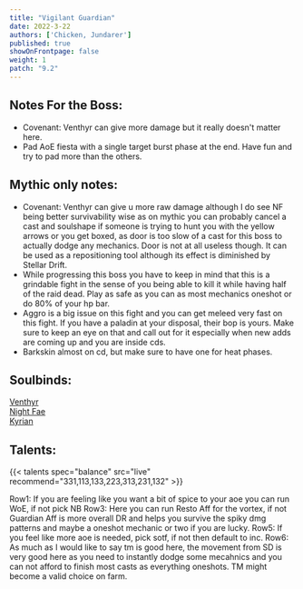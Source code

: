 ```yaml
---
title: "Vigilant Guardian"
date: 2022-3-22
authors: ['Chicken, Jundarer']
published: true
showOnFrontpage: false
weight: 1
patch: "9.2"
---
```



## Notes For the Boss:
- Covenant: Venthyr can give more damage but it really doesn't matter here.
- Pad AoE fiesta with a single target burst phase at the end. Have fun and try to pad more than the others. 

## Mythic only notes:
- Covenant: Venthyr can give u more raw damage although I do see NF being better survivability wise as on mythic you can probably cancel a cast and soulshape if someone is trying to hunt you with the yellow arrows or you get boxed, as door is too slow of a cast for this boss to actually dodge any mechanics. Door is not at all useless though. It can be used as a repositioning tool although its effect is diminished by Stellar Drift.
- While progressing this boss you have to keep in mind that this is a grindable fight in the sense of you being able to kill it while having half of the raid dead. Play as safe as you can as most mechanics oneshot or do 80% of your hp bar. 
- Aggro is a big issue on this fight and you can get meleed very fast on this fight. If you have a paladin at your disposal, their bop is yours. Make sure to keep an eye on that and call out for it especially when new adds are coming up and you are inside cds.
- Barkskin almost on cd, but make sure to have one for heat phases.

## Soulbinds:
[Venthyr](https://www.wowhead.com/soulbind-calc/venthyr/theotar-the-mad-duke/druid/AwCW5b4TBTLkChUy4golNYcKIwUySQoVMjEKNTI_Cg)
<br>[Night Fae](https://www.wowhead.com/soulbind-calc/venthyr/theotar-the-mad-duke/druid/Awa-774CBTXKChUyQQoSBTWHCiUy4goiFTJJCjUyPAo)
<br>[Kyrian](https://www.wowhead.com/soulbind-calc/kyrian/forgelite-prime-mikanikos/druid/AwaW5ZYBBTXKChMFNYIKFTLiCiUy5AoiFTJJCjUyPAo)

## Talents:

{{< talents spec="balance" src="live" recommend="331,113,133,223,313,231,132" >}}

Row1: If you are feeling like you want a bit of spice to your aoe you can run WoE, if not pick NB
Row3: Here you can run Resto Aff for the vortex, if not Guardian Aff is more overall DR and helps you survive the spiky dmg patterns and maybe a oneshot mechanic or two if you are lucky.
Row5: If you feel like more aoe is needed, pick sotf, if not then default to inc.
Row6: As much as I would like to say tm is good here, the movement from SD is very good here as you need to instantly dodge some mecahnics and you can not afford to finish most casts as everything oneshots. TM might become a valid choice on farm.

